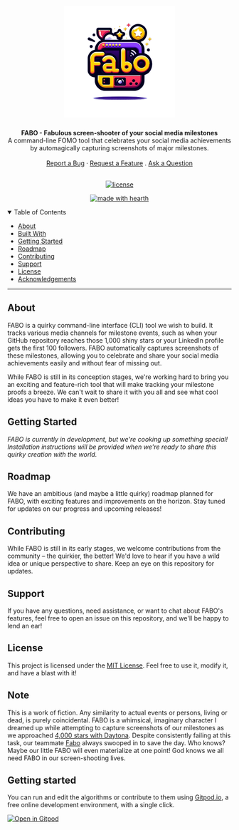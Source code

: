 <h1 align="center">
 <a href="https://github.com/nkkko/fabo">
   <img src="logo.png" alt="Logo" width="250" height="250">
 </a>
</h1>

<div align="center">
 <strong>FABO - Fabulous screen-shooter of your social media milestones</strong>
 <br />
 A command-line FOMO tool that celebrates your social media achievements by automagically capturing screenshots of major milestones.
 <br />
 <br />
 <a href="https://github.com/nkkko/fabo/issues/new?assignees=&labels=bug&template=01_BUG_REPORT.md&title=bug%3A+">Report a Bug</a>
 ·
 <a href="https://github.com/nkkko/fabo/issues/new?assignees=&labels=enhancement&template=02_FEATURE_REQUEST.md&title=feat%3A+">Request a Feature</a>
 .
 <a href="https://github.com/nkkko/fabo/discussions">Ask a Question</a>
</div>

<div align="center">
<br />

[![license](https://img.shields.io/github/license/nkkko/fabo.svg?style=flat-square)](LICENSE)

[![made with hearth](https://img.shields.io/badge/made%20with%20%E2%99%A5%20by-nkkko-ff1414.svg?style=flat-square)](https://github.com/nkkko)

</div>

<details open="open">
<summary>Table of Contents</summary>

- [About](#about)
- [Built With](#built-with)
- [Getting Started](#getting-started)
- [Roadmap](#roadmap)
- [Contributing](#contributing)
- [Support](#support)
- [License](#license)
- [Acknowledgements](#acknowledgements)

</details>

---

## About

FABO is a quirky command-line interface (CLI) tool we wish to build. It tracks various media channels for milestone events, such as when your GitHub repository reaches those 1,000 shiny stars or your LinkedIn profile gets the first 100 followers. FABO automatically captures screenshots of these milestones, allowing you to celebrate and share your social media achievements easily and without fear of missing out.

While FABO is still in its conception stages, we're working hard to bring you an exciting and feature-rich tool that will make tracking your milestone proofs a breeze. We can't wait to share it with you all and see what cool ideas you have to make it even better!

## Getting Started

*FABO is currently in development, but we're cooking up something special! Installation instructions will be provided when we're ready to share this quirky creation with the world.*

## Roadmap

We have an ambitious (and maybe a little quirky) roadmap planned for FABO, with exciting features and improvements on the horizon. Stay tuned for updates on our progress and upcoming releases!

## Contributing

While FABO is still in its early stages, we welcome contributions from the community – the quirkier, the better! We'd love to hear if you have a wild idea or unique perspective to share. Keep an eye on this repository for updates.

## Support

If you have any questions, need assistance, or want to chat about FABO's features, feel free to open an issue on this repository, and we'll be happy to lend an ear!

## License

This project is licensed under the [MIT License](LICENSE). Feel free to use it, modify it, and have a blast with it!

## Note

This is a work of fiction. Any similarity to actual events or persons, living or dead, is purely coincidental. FABO is a whimsical, imaginary character I dreamed up while attempting to capture screenshots of our milestones as we approached [4,000 stars with Daytona](https://github.com/daytonaio/daytona). Despite consistently failing at this task, our teammate [Fabo](https://soundcloud.com/sckasturi/8-bit-rick-roll-but-drill) always swooped in to save the day.
Who knows? Maybe our little FABO will even materialize at one point! God knows we all need FABO in our screen-shooting lives.

## Getting started

You can run and edit the algorithms or contribute to them using [Gitpod.io](https://www.gitpod.io/), a free online development environment, with a single click.

[![Open in Gitpod](https://gitpod.io/button/open-in-gitpod.svg)](http://gitpod.io/#https://github.com/nkkko/fabo)

